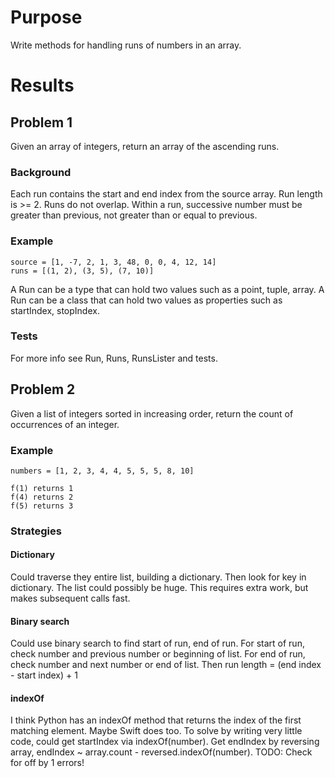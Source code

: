 # Purpose
Write methods for handling runs of numbers in an array.

# Results

## Problem 1
Given an array of integers, return an array of the ascending runs.

### Background
Each run contains the start and end index from the source array.
Run length is >= 2.
Runs do not overlap.
Within a run, successive number must be greater than previous,
not greater than or equal to previous.

### Example

    source = [1, -7, 2, 1, 3, 48, 0, 0, 4, 12, 14]
    runs = [(1, 2), (3, 5), (7, 10)]

A Run can be a type that can hold two values such as a point, tuple, array.
A Run can be a class that can hold two values as properties such as startIndex, stopIndex.

### Tests
For more info see Run, Runs, RunsLister and tests.

## Problem 2
Given a list of integers sorted in increasing order, return the count of occurrences of an integer.

### Example

    numbers = [1, 2, 3, 4, 4, 5, 5, 5, 8, 10]

    f(1) returns 1
    f(4) returns 2
    f(5) returns 3

### Strategies
#### Dictionary
Could traverse they entire list, building a dictionary.
Then look for key in dictionary.
The list could possibly be huge.
This requires extra work, but makes subsequent calls fast.

#### Binary search
Could use binary search to find start of run, end of run.
For start of run, check number and previous number or beginning of list.
For end of run, check number and next number or end of list.
Then run length = (end index - start index) + 1

#### indexOf
I think Python has an indexOf method that returns the index of the first matching element. Maybe Swift does too.
To solve by writing very little code, could get startIndex via indexOf(number).
Get endIndex by reversing array, endIndex ~ array.count - reversed.indexOf(number). TODO: Check for off by 1 errors!


